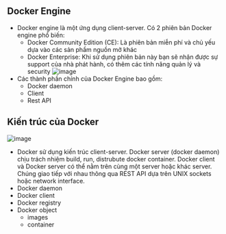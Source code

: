 ## Docker Engine
- Docker engine là một ứng dụng client-server. Có 2 phiên bản Docker engine phổ biến:
  - Docker Community Edition (CE): Là phiên bản miễn phí và chủ yếu dựa vào các sản phầm nguồn mở khác
  - Docker Enterprise: Khi sử dụng phiên bản này bạn sẽ nhận được sự support của nhà phát hành, có thêm các tính năng quản lý và security
![image](https://github.com/DinhHa1011/Docker/assets/119484840/e52235b6-15d4-406e-a331-6a04af49a624)
- Các thành phần chính của Docker Engine bao gồm:
  - Docker daemon
  - Client
  - Rest API
## Kiến trúc của Docker
![image](https://github.com/DinhHa1011/Docker/assets/119484840/e12d7120-ba61-42aa-afb5-a77f3ba16e47)
- Docker sử dụng kiến trúc client-server. Docker server (docker daemon) chịu trách nhiệm build, run, distrubute docker container.  Docker client và Docker server có thể nằm trên cùng một server hoặc khác server. Chúng giao tiếp với nhau thông qua REST API dựa trên UNIX sockets hoặc network interface.
- Docker daemon
- Docker client
- Docker registry
- Docker object
  - images
  - container

